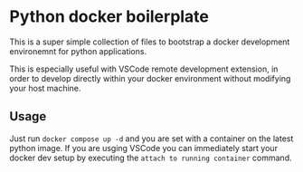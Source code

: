# Python docker boilerplate

This is a super simple collection of files to bootstrap a docker development environemnt
for python applications.

This is especially useful with VSCode remote development extension, in order to develop
directly within your docker environment without modifying your host machine.

## Usage

Just run `docker compose up -d` and you are set with a container on the latest python image.
If you are usging VSCode you can immediately start your docker dev setup by executing the
`attach to running container` command.
